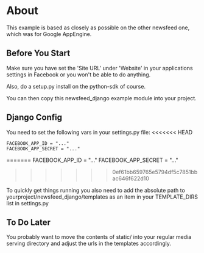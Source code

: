 About
=====

This example is based as closely as possible on the other newsfeed one,
which was for Google AppEngine.

Before You Start
----------------

Make sure you have set the 'Site URL' under 'Website' in your applications
settings in Facebook or you won't be able to do anything.

Also, do a setup.py install on the python-sdk of course.

You can then copy this newsfeed_django example module into your project.

Django Config
-------------

You need to set the following vars in your settings.py file:
<<<<<<< HEAD

    FACEBOOK_APP_ID = "..."
    FACEBOOK_APP_SECRET = "..."
=======
FACEBOOK_APP_ID = "..."
FACEBOOK_APP_SECRET = "..."
>>>>>>> 0ef61bb659765e5794df5c7851bbac646f622d10

To quickly get things running you also need to add the absolute path to
yourproject/newsfeed_django/templates as an item in your TEMPLATE_DIRS list in
settings.py

To Do Later
-----------

You probably want to move the contents of static/ into your regular media
serving directory and adjust the urls in the templates accordingly.

